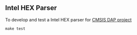 ## Intel HEX Parser

To develop and test a Intel HEX parser for [CMSIS DAP project](https://github.com/mbedmicro/CMSIS-DAP)

```
make test
```

